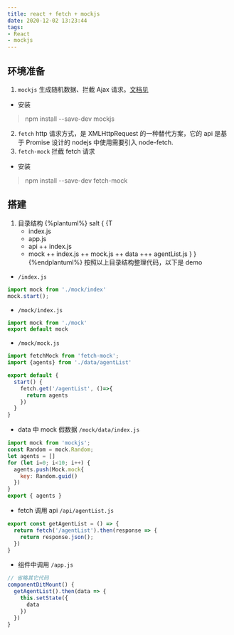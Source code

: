 ```yaml
---
title: react + fetch + mockjs
date: 2020-12-02 13:23:44
tags:
- React
- mockjs
---
```


## 环境准备
1. `mockjs` 生成随机数据、拦截 Ajax 请求。[文档见](https://github.com/nuysoft/Mock/wiki/Getting-Started)
  * 安装
  > npm install --save-dev mockjs

2.  `fetch` http 请求方式，是 XMLHttpRequest 的一种替代方案，它的 api 是基于 Promise 设计的 nodejs 中使用需要引入 node-fetch.
3.  `fetch-mock` 拦截 fetch 请求
  * 安装
  > npm install --save-dev fetch-mock
<!--more-->
## 搭建
1.  目录结构
{%plantuml%}
salt
{
  {T
    + index.js
    + app.js
    + api
      ++ index.js
    + mock
      ++ index.js
      ++ mock.js
      ++ data
        +++ agentList.js
  }
}
{%endplantuml%}
按照以上目录结构整理代码，以下是 demo
* `/index.js`
```javascript
import mock from './mock/index'
mock.start();
```
* `/mock/index.js`
```javascript
import mock from './mock'
export default mock
```
* `/mock/mock.js`
```javascript
import fetchMock from 'fetch-mock';
import {agents} from './data/agentList'

export default {
  start() {
    fetch.get('/agentList', ()=>{
      return agents
    })
  }
}
```
* data 中 mock 假数据 `/mock/data/index.js`
```javascript
import mock from 'mockjs';
const Random = mock.Random;
let agents = []
for (let i=0; i<10; i++) {
  agents.push(Mock.mock{
    key: Random.guid()
  })
}
export { agents }
```
* fetch 调用 api `/api/agentList.js`
```javascript
export const getAgentList = () => {
  return fetch('/agentList').then(response => {
    return response.json();
  })
}
```

* 组件中调用 `/app.js`
```javascript
// 省略其它代码
componentDitMount() {
  getAgentList().then(data => {
    this.setState({
      data
    })
  })
}
```
